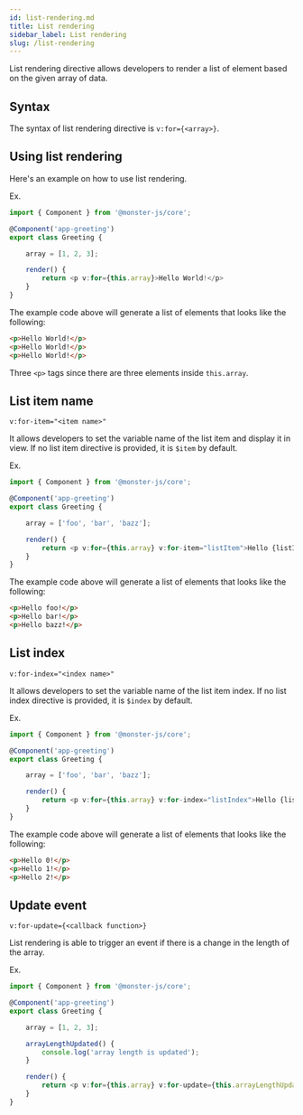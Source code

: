 ```yaml
---
id: list-rendering.md
title: List rendering
sidebar_label: List rendering
slug: /list-rendering
---
```


List rendering directive allows developers to render a list of element based on the given array of data.

## Syntax

The syntax of list rendering directive is `v:for={<array>}`.

## Using list rendering

Here's an example on how to use list rendering.

Ex.

```typescript
import { Component } from '@monster-js/core';

@Component('app-greeting')
export class Greeting {

    array = [1, 2, 3];

    render() {
        return <p v:for={this.array}>Hello World!</p>
    }
}
```

The example code above will generate a list of elements that looks like the following:

```html
<p>Hello World!</p>
<p>Hello World!</p>
<p>Hello World!</p>
```

Three `<p>` tags since there are three elements inside `this.array`.

## List item name

`v:for-item="<item name>"`

It allows developers to set the variable name of the list item and display it in view.
If no list item directive is provided, it is `$item` by default.

Ex.

```typescript
import { Component } from '@monster-js/core';

@Component('app-greeting')
export class Greeting {

    array = ['foo', 'bar', 'bazz'];

    render() {
        return <p v:for={this.array} v:for-item="listItem">Hello {listItem}!</p>
    }
}
```

The example code above will generate a list of elements that looks like the following:

```html
<p>Hello foo!</p>
<p>Hello bar!</p>
<p>Hello bazz!</p>
```

## List index

`v:for-index="<index name>"`

It allows developers to set the variable name of the list item index.
If no list index directive is provided, it is `$index` by default.

Ex.

```typescript
import { Component } from '@monster-js/core';

@Component('app-greeting')
export class Greeting {

    array = ['foo', 'bar', 'bazz'];

    render() {
        return <p v:for={this.array} v:for-index="listIndex">Hello {listIndex}!</p>
    }
}
```

The example code above will generate a list of elements that looks like the following:

```html
<p>Hello 0!</p>
<p>Hello 1!</p>
<p>Hello 2!</p>
```

## Update event

`v:for-update={<callback function>}`

List rendering is able to trigger an event if there is a change in the length of the array.

Ex.

```typescript
import { Component } from '@monster-js/core';

@Component('app-greeting')
export class Greeting {

    array = [1, 2, 3];

    arrayLengthUpdated() {
        console.log('array length is updated');
    }

    render() {
        return <p v:for={this.array} v:for-update={this.arrayLengthUpdated}>Hello World!</p>
    }
}
```
